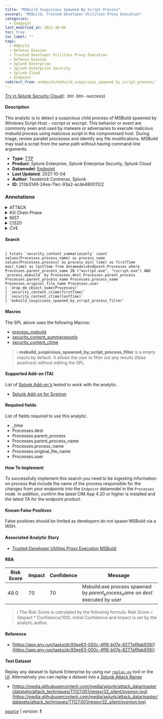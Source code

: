 ```yaml
---
title: "MSBuild Suspicious Spawned By Script Process"
excerpt: "MSBuild, Trusted Developer Utilities Proxy Execution"
categories:
  - Endpoint
last_modified_at: 2021-10-04
toc: true
toc_label: ""
tags:
  - MSBuild
  - Defense Evasion
  - Trusted Developer Utilities Proxy Execution
  - Defense Evasion
  - Splunk Enterprise
  - Splunk Enterprise Security
  - Splunk Cloud
  - Endpoint
redirect_from: endpoint/msbuild_suspicious_spawned_by_script_process/
---
```




[Try in Splunk Security Cloud](https://www.splunk.com/en_us/cyber-security.html){: .btn .btn--success}

#### Description

This analytic is to detect a suspicious child process of MSBuild spawned by Windows Script Host - cscript or wscript. This behavior or event are commonly seen and used by malware or adversaries to execute malicious msbuild process using malicious script in the compromised host. During triage, review parallel processes and identify any file modifications. MSBuild may load a script from the same path without having command-line arguments.

- **Type**: [TTP](https://github.com/splunk/security_content/wiki/Detection-Analytic-Types)
- **Product**: Splunk Enterprise, Splunk Enterprise Security, Splunk Cloud
- **Datamodel**: [Endpoint](https://docs.splunk.com/Documentation/CIM/latest/User/Endpoint)
- **Last Updated**: 2021-10-04
- **Author**: Teoderick Contreras, Splunk
- **ID**: 213b3148-24ea-11ec-93a2-acde48001122

### Annotations
<details>
  <summary>ATT&CK</summary>

<div markdown="1">

#### [ATT&CK](https://attack.mitre.org/)

| ID          | Technique   | Tactic         |
| ----------- | ----------- |--------------- |
| [T1127.001](https://attack.mitre.org/techniques/T1127/001/) | MSBuild | Defense Evasion |

| [T1127](https://attack.mitre.org/techniques/T1127/) | Trusted Developer Utilities Proxy Execution | Defense Evasion |

</div>
</details>


<details>
  <summary>Kill Chain Phase</summary>

<div markdown="1">

* Exploitation


</div>
</details>


<details>
  <summary>NIST</summary>

<div markdown="1">



</div>
</details>

<details>
  <summary>CIS20</summary>

<div markdown="1">



</div>
</details>

<details>
  <summary>CVE</summary>

<div markdown="1">


</div>
</details>


#### Search

```

| tstats `security_content_summariesonly` count values(Processes.process_name) as process_name values(Processes.process) as process min(_time) as firstTime max(_time) as lastTime from datamodel=Endpoint.Processes where Processes.parent_process_name IN ("wscript.exe", "cscript.exe") AND `process_msbuild` by Processes.dest Processes.parent_process Processes.parent_process_name Processes.process_name Processes.original_file_name Processes.user 
| `drop_dm_object_name(Processes)` 
| `security_content_ctime(firstTime)` 
| `security_content_ctime(lastTime)` 
| `msbuild_suspicious_spawned_by_script_process_filter`
```

#### Macros
The SPL above uses the following Macros:
* [process_msbuild](https://github.com/splunk/security_content/blob/develop/macros/process_msbuild.yml)
* [security_content_summariesonly](https://github.com/splunk/security_content/blob/develop/macros/security_content_summariesonly.yml)
* [security_content_ctime](https://github.com/splunk/security_content/blob/develop/macros/security_content_ctime.yml)

> :information_source:
> **msbuild_suspicious_spawned_by_script_process_filter** is a empty macro by default. It allows the user to filter out any results (false positives) without editing the SPL.


#### Supported Add-on (TA)
List of [Splunk Add-on's](https://docs.splunk.com/Documentation/AddOns/released/Overview/AboutSplunkadd-ons) tested to work with the analytic.

* [Splunk Add-on for Sysmon](https://splunkbase.splunk.com/app/5709)


#### Required fields
List of fields required to use this analytic.
* _time
* Processes.dest
* Processes.parent_process
* Processes.parent_process_name
* Processes.process_name
* Processes.original_file_name
* Processes.user



#### How To Implement
To successfully implement this search you need to be ingesting information on process that include the name of the process responsible for the changes from your endpoints into the `Endpoint` datamodel in the `Processes` node. In addition, confirm the latest CIM App 4.20 or higher is installed and the latest TA for the endpoint product.
#### Known False Positives
False positives should be limited as developers do not spawn MSBuild via a WSH.

#### Associated Analytic Story
* [Trusted Developer Utilities Proxy Execution MSBuild](/stories/trusted_developer_utilities_proxy_execution_msbuild)




#### RBA

| Risk Score  | Impact      | Confidence   | Message      |
| ----------- | ----------- |--------------|--------------|
| 49.0 | 70 | 70 | Msbuild.exe process spawned by $parent_process_name$ on $dest$ executed by $user$ |


> :information_source:
> The Risk Score is calculated by the following formula: Risk Score = (Impact * Confidence/100). Initial Confidence and Impact is set by the analytic author.


#### Reference

* [https://app.any.run/tasks/dc93ee63-050c-4ff8-b07e-8277af9ab939/](https://app.any.run/tasks/dc93ee63-050c-4ff8-b07e-8277af9ab939/)



#### Test Dataset
Replay any dataset to Splunk Enterprise by using our [`replay.py`](https://github.com/splunk/attack_data#using-replaypy) tool or the [UI](https://github.com/splunk/attack_data#using-ui).
Alternatively you can replay a dataset into a [Splunk Attack Range](https://github.com/splunk/attack_range#replay-dumps-into-attack-range-splunk-server)

* [https://media.githubusercontent.com/media/splunk/attack_data/master/datasets/attack_techniques/T1127.001/regsvr32_silent/sysmon.log](https://media.githubusercontent.com/media/splunk/attack_data/master/datasets/attack_techniques/T1127.001/regsvr32_silent/sysmon.log)



[*source*](https://github.com/splunk/security_content/tree/develop/detections/endpoint/msbuild_suspicious_spawned_by_script_process.yml) \| *version*: **1**